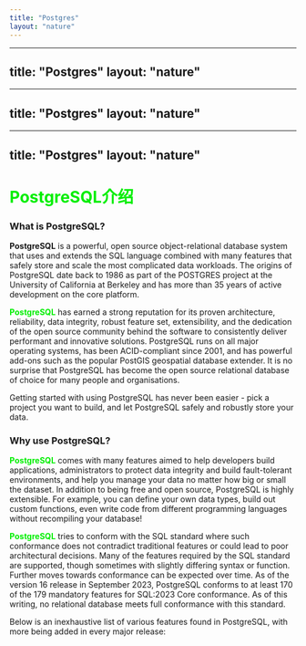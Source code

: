 ```yaml
---
title: "Postgres"
layout: "nature"
---
```


---
title: "Postgres"
layout: "nature"
---

---
title: "Postgres"
layout: "nature"
---

---
title: "Postgres"
layout: "nature"
---



# <font color=Gree>**PostgreSQL介绍**</font>

### What is PostgreSQL?
**PostgreSQL** is a powerful, open source object-relational database system that uses and extends the SQL language combined with many features that safely store and scale the most complicated data workloads. The origins of PostgreSQL date back to 1986 as part of the POSTGRES project at the University of California at Berkeley and has more than 35 years of active development on the core platform.

<font color=Gree>**PostgreSQL**</font> has earned a strong reputation for its proven architecture, reliability, data integrity, robust feature set, extensibility, and the dedication of the open source community behind the software to consistently deliver performant and innovative solutions. PostgreSQL runs on all major operating systems, has been ACID-compliant since 2001, and has powerful add-ons such as the popular PostGIS geospatial database extender. It is no surprise that PostgreSQL has become the open source relational database of choice for many people and organisations.

Getting started with using PostgreSQL has never been easier - pick a project you want to build, and let PostgreSQL safely and robustly store your data.

### Why use PostgreSQL?
<font color=Gree>**PostgreSQL**</font> comes with many features aimed to help developers build applications, administrators to protect data integrity and build fault-tolerant environments, and help you manage your data no matter how big or small the dataset. In addition to being free and open source, PostgreSQL is highly extensible. For example, you can define your own data types, build out custom functions, even write code from different programming languages without recompiling your database!

<font color=Gree>**PostgreSQL**</font> tries to conform with the SQL standard where such conformance does not contradict traditional features or could lead to poor architectural decisions. Many of the features required by the SQL standard are supported, though sometimes with slightly differing syntax or function. Further moves towards conformance can be expected over time. As of the version 16 release in September 2023, PostgreSQL conforms to at least 170 of the 179 mandatory features for SQL:2023 Core conformance. As of this writing, no relational database meets full conformance with this standard.

Below is an inexhaustive list of various features found in PostgreSQL, with more being added in every major release:






